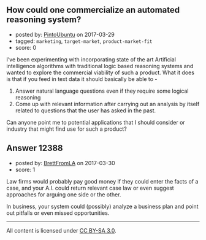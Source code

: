 ## How could one commercialize an automated reasoning system?

- posted by: [PintoUbuntu](https://stackexchange.com/users/4595425/pintoubuntu) on 2017-03-29
- tagged: `marketing`, `target-market`, `product-market-fit`
- score: 0

I’ve been experimenting with incorporating state of the art Artificial intelligence algorithms with traditional logic based reasoning systems and wanted to explore the commercial viability of such a product.  What it does is that if you feed in text data it should basically be able to - 

1. Answer natural language questions even if they require some logical reasoning
2. Come up with relevant information after carrying out an analysis by itself related to questions that the user has asked in the past. 

Can anyone point me to potential applications that I should consider or industry that might find use for such a product?


## Answer 12388

- posted by: [BrettFromLA](https://stackexchange.com/users/2813127/brettfromla) on 2017-03-30
- score: 1

Law firms would probably pay good money if they could enter the facts of a case, and your A.I. could return relevant case law or even suggest approaches for arguing one side or the other.

In business, your system could (possibly) analyze a business plan and point out pitfalls or even missed opportunities.



---

All content is licensed under [CC BY-SA 3.0](https://creativecommons.org/licenses/by-sa/3.0/).
